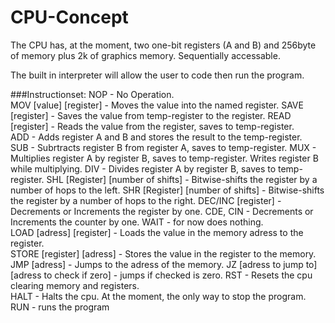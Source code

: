 # CPU-Concept

The CPU has, at the moment, two one-bit registers (A and B) and 256byte of memory plus 2k of graphics memory. Sequentially accessable.

The built in interpreter will allow the user to code then run the program.

###Instructionset:
NOP - No Operation.  
MOV [value] [register] - Moves the value into the named register. 
SAVE [register] - Saves the value from temp-register to the register. 
READ [register] - Reads the value from the register, saves to temp-register.  
ADD - Adds register A and B and stores the result to the temp-register.  
SUB - Subrtracts register B from register A, saves to temp-register.
MUX - Multiplies register A by register B, saves to temp-register. Writes register B while multiplying.
DIV - Divides register A by register B, saves to temp-register.
SHL [Register] [number of shifts] - Bitwise-shifts the register by a number of hops to the left.
SHR [Register] [number of shifts] - Bitwise-shifts the register by a number of hops to the right.
DEC/INC [register] - Decrements or Increments the register by one.
CDE, CIN - Decrements or Increments the counter by one.
WAIT - for now does nothing.  
LOAD [adress] [register] - Loads the value in the memory adress to the register.  
STORE [register] [adress] - Stores the value in the register to the memory.  
JMP [adress] - Jumps to the adress of the memory.
JZ [adress to jump to] [adress to check if zero] - jumps if checked is zero.
RST - Resets the cpu clearing memory and registers.  
HALT - Halts the cpu. At the moment, the only way to stop the program.
RUN - runs the program  
